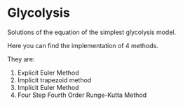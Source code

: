 # Glycolysis
Solutions of the equation of the simplest glycolysis model.

Here you can find the implementation of 4 methods.

They are:
  1. Explicit Euler Method
  2. Implicit trapezoid method
  3. Implicit Euler Method
  4. Four Step Fourth Order Runge-Kutta Method

